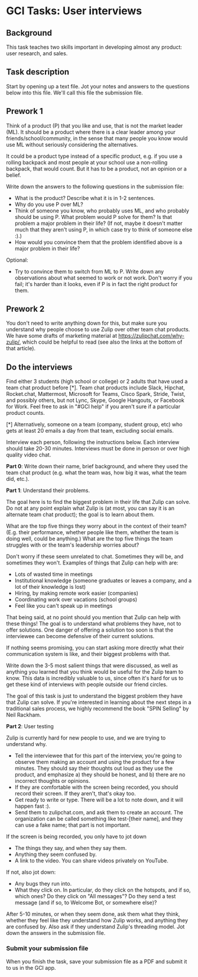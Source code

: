 # GCI Tasks: User interviews

## Background

This task teaches two skills important in developing almost any product:
user research, and sales.

## Task description

Start by opening up a text file. Jot your notes and answers to the questions
below into this file.  We'll call this file the submission file.

## Prework 1

Think of a product (P) that you like and use, that is not the market leader
(ML). It should be a product where there is a clear leader among your
friends/school/community, in the sense that many people you know would use
ML without seriously considering the alternatives.

It could be a product type instead of a specific product, e.g. if you use a
rolling backpack and most people at your school use a non-rolling backpack,
that would count. But it has to be a product, not an opinion or a belief.

Write down the answers to the following questions in the submission file:

* What is the product? Describe what it is in 1-2 sentences.
* Why do you use P over ML?
* Think of someone you know, who probably uses ML, and who probably should
  be using P. What problem would P solve for them? Is that problem a major
  problem in their life? (If not, maybe it doesn't matter much that they
  aren't using P, in which case try to think of someone else :).)
* How would you convince them that the problem identified above is a major
  problem in their life?

Optional:

* Try to convince them to switch from ML to P. Write down any observations
  about what seemed to work or not work. Don't worry if you fail; it's
  harder than it looks, even if P is in fact the right product for them.

## Prework 2

You don't need to write anything down for this, but make sure you understand
why people choose to use Zulip over other team chat products. We have some
drafts of marketing material at https://zulipchat.com/why-zulip/, which
could be helpful to read (see also the links at the bottom of that article).

## Do the interviews

Find either 3 students (high school or college) or 2 adults that have used a
team chat product before [*]. Team chat products include Slack, Hipchat,
Rocket.chat, Mattermost, Microsoft for Teams, Cisco Spark, Stride, Twist,
and possibly others, but not Lync, Skype, Google Hangouts, or Facebook for
Work. Feel free to ask in "#GCI help" if you aren't sure if a particular
product counts.

[*] Alternatively, someone on a team (company, student group, etc) who gets
at least 20 emails a day from that team, excluding social emails.

Interview each person, following the instructions below. Each interview
should take 20-30 minutes. Interviews must be done in person or over high
quality video chat.

**Part 0**: Write down their name, brief background, and where they used the
  team chat product (e.g. what the team was, how big it was, what the team
  did, etc.).

**Part 1**: Understand their problems.

The goal here is to find the biggest problem in their life that Zulip can
solve. Do not at any point explain what Zulip is (at most, you can say it is
an alternate team chat product); the goal is to learn about them.

What are the top five things they worry about in the context of their team?
(E.g. their performance, whether people like them, whether the team is doing
well, could be anything.) What are the top five things the team struggles
with or the team's leadership worries about?

Don't worry if these seem unrelated to chat. Sometimes they will be, and
sometimes they won't. Examples of things that Zulip can help with are:
* Lots of wasted time in meetings
* Institutional knowledge (someone graduates or leaves a company, and a lot
  of their knowledge is lost)
* Hiring, by making remote work easier (companies)
* Coordinating work over vacations (school groups)
* Feel like you can't speak up in meetings

That being said, at no point should you mention that Zulip can help with
these things! The goal is to understand what problems they have, not to
offer solutions. One danger of offering a solution too soon is that the
interviewee can become defensive of their current solutions.

If nothing seems promising, you can start asking more directly what their
communication system is like, and their biggest problems with that.

Write down the 3-5 most salient things that were discussed, as well as
anything you learned that you think would be useful for the Zulip team to
know. This data is incredibly valuable to us, since often it's hard for us
to get these kind of interviews with people outside our friend circles.

The goal of this task is just to understand the biggest problem they have
that Zulip can solve. If you're interested in learning about the next steps
in a traditional sales process, we highly recommend the book "SPIN Selling"
by Neil Rackham.

**Part 2**: User testing

Zulip is currently hard for new people to use, and we are trying to
understand why.

* Tell the interviewee that for this part of the interview, you're going to
  observe them making an account and using the product for a few
  minutes. They should say their thoughts out loud as they use the product,
  and emphasize a) they should be honest, and b) there are no incorrect
  thoughts or opinions.
* If they are comfortable with the screen being recorded, you should record
  their screen. If they aren't, that's okay too.
* Get ready to write or type. There will be a lot to note down, and it will
  happen fast :).
* Send them to zulipchat.com, and ask them to create an account. The
  organization can be called something like test-[their name], and they can
  use a fake name; that part is not important.

If the screen is being recorded, you only have to jot down
* The things they say, and when they say them.
* Anything they seem confused by.
* A link to the video. You can share videos privately on YouTube.

If not, also jot down:
* Any bugs they run into.
* What they click on. In particular, do they click on the hotspots, and if
  so, which ones? Do they click on "All messages"? Do they send a test
  message (and if so, to Welcome Bot, or somewhere else)?

After 5-10 minutes, or when they seem done, ask them what they think,
whether they feel like they understand how Zulip works, and anything they
are confused by. Also ask if they understand Zulip's threading model.  Jot
down the answers in the submission file.

### Submit your submission file

When you finish the task, save your submission file as a PDF and submit it to
us in the GCI app.
